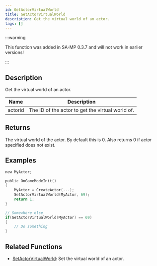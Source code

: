 ```yaml
---
id: GetActorVirtualWorld
title: GetActorVirtualWorld
description: Get the virtual world of an actor.
tags: []
---
```


:::warning

This function was added in SA-MP 0.3.7 and will not work in earlier versions!

:::

## Description

Get the virtual world of an actor.

| Name    | Description                                      |
| ------- | ------------------------------------------------ |
| actorid | The ID of the actor to get the virtual world of. |

## Returns

The virtual world of the actor. By default this is 0. Also returns 0 if actor specified does not exist.

## Examples

```c
new MyActor;

public OnGameModeInit()
{
    MyActor = CreateActor(...);
    SetActorVirtualWorld(MyActor, 69);
    return 1;
}

// Somewhere else
if(GetActorVirtualWorld(MyActor) == 69)
{
    // Do something
}
```

## Related Functions

- [SetActorVirtualWorld](../functions/SetActorVirtualWorld): Set the virtual world of an actor.
